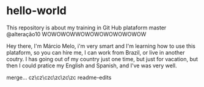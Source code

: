 # hello-world
This repository is about my training in Git Hub plataform
 master
@alteração10
WOWOWOWWOWOWOWOWOWOWOW


Hey there, I'm Márcio Melo, i'm very smart and I'm learning how to use this plataform, so you can hire me, I can work from Brazil, or live in another coutry.
I has going out of my country just one time, but just for vacation, but then I could pratice my English and Spanish, and I've was very well.


merge...
cz\cz\czc\zc\zc\zc
readme-edits
